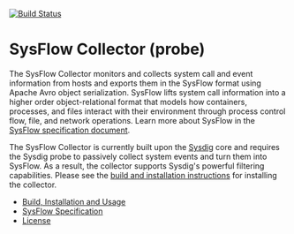[![Build Status](https://travis.ibm.com/sysflow/sf-collector.svg?token=YCkPxVzn5tW3RuQt9o3y&branch=master)](https://travis.ibm.com/sysflow/sf-collector)

# SysFlow Collector (probe)

The SysFlow Collector monitors and collects system call and event information from hosts
and exports them in the SysFlow format using Apache Avro object serialization.  SysFlow lifts
system call information into a higher order object-relational format that models how containers,
processes, and files interact with their environment through process control flow, file, and network
operations. Learn more about SysFlow in the [SysFlow specification document](SPEC.md).

The SysFlow Collector is currently built upon the [Sysdig](https://github.com/draios/sysdig) core and 
requires the Sysdig probe to passively collect system events and turn them into SysFlow. As a result, 
the collector supports Sysdig's powerful filtering capabilities. Please see the [build and installation 
instructions](BUILD.md) for installing the collector.

* [Build, Installation and Usage](BUILD.md)
* [SysFlow Specification](https://github.ibm.com/sysflow/sf-docs/blob/master/SPEC.md)
* [License](LICENSE.md)
